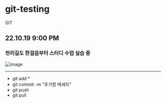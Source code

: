 # git-testing
GIT

## 22.10.19 9:00 PM
### 천리길도 한걸음부터 스터디 수업 실습 중

![image](https://user-images.githubusercontent.com/115684898/196691684-0deae21d-50f5-4187-98e5-1a96bcd22c33.png)

-----
* git add *
* git commit -m "추가할 메세지"
* git push
* git pull

